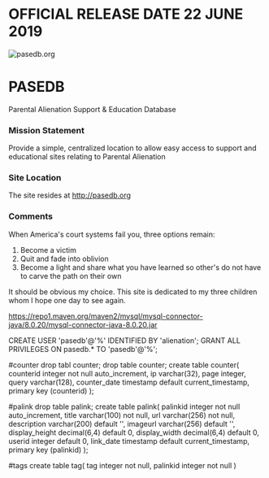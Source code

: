 
# OFFICIAL RELEASE DATE 22 JUNE 2019

![pasedb.org](https://i.imgur.com/UMLrUKs.png)

# PASEDB
Parental Alienation Support &amp; Education Database

### Mission Statement
Provide a simple, centralized location to allow easy access to support and educational sites relating to Parental Alienation

### Site Location
The site resides at http://pasedb.org


### Comments
When America's court systems fail you, three options remain:  
1) Become a victim  
2) Quit and fade into oblivion   
3) Become a light and share what you have learned so other's do not have to carve the path on their own  
  
It should be obvious my choice. This site is dedicated to my three children whom I hope one day to see again. 


https://repo1.maven.org/maven2/mysql/mysql-connector-java/8.0.20/mysql-connector-java-8.0.20.jar

CREATE USER 'pasedb'@'%' IDENTIFIED BY 'alienation';
GRANT ALL PRIVILEGES ON pasedb.* TO 'pasedb'@'%';


#counter
drop tabl counter;
drop table counter;
	create table counter(
	counterid integer not null auto_increment,
	ip varchar(32),
	page integer,
	query varchar(128),
	counter_date timestamp default current_timestamp,
	primary key (counterid)
);


#palink
drop table palink;
create table palink(
	palinkid integer not null auto_increment,
	title varchar(100) not null,
	url varchar(256) not null,
	description varchar(200) default '',
	imageurl varchar(256) default '',
	display_height	decimal(6,4) default 0,
	display_width decimal(6,4) default 0,
	userid integer default 0,
	link_date timestamp default current_timestamp,
	primary key (palinkid)
);

#tags
create table tag(
	tag integer not null,
	palinkid integer not null
)









